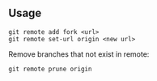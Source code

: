 ---
---

## Usage

```shell
git remote add fork <url>
git remote set-url origin <new url>
```

Remove branches that not exist in remote:

```shell
git remote prune origin
```
